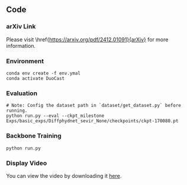## Code

### arXiv Link

Please visit \href{https://arxiv.org/pdf/2412.01091}{arXiv} for more information.


### Environment

```shell
conda env create -f env.ymal
conda activate DuoCast
```

### Evaluation
```shell
# Note: Config the dataset path in `dataset/get_dataset.py` before running.
python run.py --eval --ckpt_milestone Exps/basic_exps/Diffphydnet_sevir_None/checkpoints/ckpt-170080.pt
```
### Backbone Training
```shell
python run.py 
```

### Display Video

You can view the video by downloading it [here](resources/display_video.mp4).
